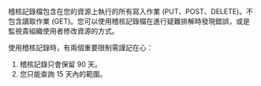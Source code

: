 稽核記錄檔包含在您的資源上執行的所有寫入作業 (PUT、POST、DELETE)。不包含讀取作業 (GET)。您可以使用稽核記錄檔在進行疑難排解時發現錯誤，或是監視貴組織使用者修改資源的方式。

使用稽核記錄時，有兩個重要限制需謹記在心：

1. 稽核記錄只會保留 90 天。
2. 您只能查詢 15 天內的範圍。
